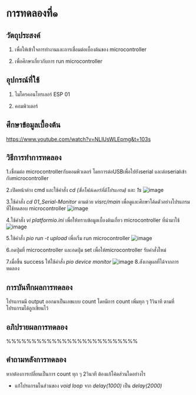 # การทดลองที่๑

## วัตถุประสงค์
1. เพื่อให้เข้าใจการทำงานและการเชื่อมต่อเบื้องต้นของ microcontroller

2. เพื่อศึกษาเกี่ยวกับการ run microcontroller

## อุปกรณ์ที่ใช้
1. ไมโครคอนโทรเลอร์ ESP 01

2. คอมพิวเตอร์

## ศึกษาข้อมูลเบื้องต้น

https://www.youtube.com/watch?v=NLIUsWLEpmg&t=103s

## วิธีการทำการทดลอง

1.เชื่อมต่อ microcontrollerกับคอมพิวเตอร์ โดยการต่อUSBเพื่อไปยังserial และต่อserialเข้ากับmicrocontroller

2.เปิดหน้าต่าง cmd และใช้คำสั่ง _cd (ชื่อโฟล์เดอร์ที่มีโปรแกรม)_ และ _1s_
![image](https://user-images.githubusercontent.com/80879398/112188705-cc14c280-8c35-11eb-9cc0-8bbcbc0a76a7.png)

3.ใช้คำสั่ง _cd 01_Serial-Monitor_ ตามด้วย _visrc/main_ เพื่อดูและศึกษาโค้ดตัวอย่างโปรแกรมที่ใช้ทดสอบ microcontroller
![image](https://user-images.githubusercontent.com/80879398/112188711-cdde8600-8c35-11eb-963c-e86526177449.png)

4.ใช้คำสั่ง _vi platformio.ini_ เพื่อให้ทราบข้อมูลเบื้องต้นเกี่ยว microcontroller ที่นำมาใช้
![image](https://user-images.githubusercontent.com/80879398/112188715-ce771c80-8c35-11eb-9838-ebb086789e05.png)

5.ใช้คำสั่ง _pio run -t upload_ เพื่อเริ่ม run microcontroller
![image](https://user-images.githubusercontent.com/80879398/112188717-cfa84980-8c35-11eb-8fc7-5f0304fc0698.png)

6.กดปุ่มที่ microcontroller และกดปุ่ม set เพื่อให้microcontroller รับคำสั่งใหม่

7.เมื่อขึ้น success ให้ใช้คำสั่ง _pio device monitor_
![image](https://user-images.githubusercontent.com/80879398/112188726-d2a33a00-8c35-11eb-85e0-dfb513fcb309.png)
8.สังเกตุผลที่ได้จากการทดลอง

## การบันทึกผลการทดลอง

โปรแกรมมี output ออกมาเป็นเลขแบบ count โดยมีการ count เพิ่มทุก ๆ 1วินาที ตามที่โปรแกรมได้ถูกเขียนไว้ 

## อภิปรายผลการทดลอง

%%%%%%%%%%%%%%%%%%%%%%%%%%

## คำถามหลังการทดลอง

หากต้องการเปลี่ยนเป็นการ count ทุก ๆ 2วินาที ต้องแก้โค้ดส่วนใดอย่างไร

- แก้โปรแกรมในส่วนของ _void loop_ จาก _delay(1000)_ เป็น _delay(2000)_
